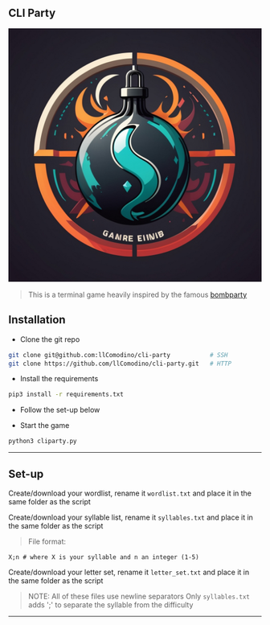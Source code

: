 ## CLI Party

![](logo.png)

> This is a terminal game heavily inspired by the famous [bombparty](https://jklm.fun)

## Installation

- Clone the git repo
```sh
git clone git@github.com:llComodino/cli-party           # SSH
git clone https://github.com/llComodino/cli-party.git   # HTTP
```

- Install the requirements
```sh
pip3 install -r requirements.txt
```

- Follow the set-up below

- Start the game
```sh
python3 cliparty.py
```

---

## Set-up

Create/download your wordlist, rename it `wordlist.txt`
and place it in the same folder as the script

Create/download your syllable list, rename it `syllables.txt`
and place it in the same folder as the script
> File format:
```text
X;n # where X is your syllable and n an integer (1-5)
```

Create/download your letter set, rename it `letter_set.txt`
and place it in the same folder as the script

> NOTE: All of these files use newline separators
Only `syllables.txt` adds ';' to separate the syllable from the difficulty

---
